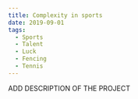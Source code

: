 ```yaml
---
title: Complexity in sports
date: 2019-09-01
tags:
  - Sports
  - Talent
  - Luck
  - Fencing
  - Tennis
---
```


ADD DESCRIPTION OF THE PROJECT

<!--more-->
